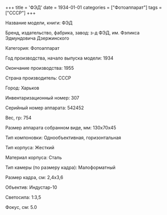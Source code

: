 +++
title = 'ФЭД'
date = 1934-01-01
categories = ["Фотоаппарат"]
tags = ["СССР"]
+++

Название модели, книги: ФЭД

Бренд, издательство, фабрика, завод: з-д ФЭД, им. Фэликса Эдмундовича Дзержинского

Категория: Фотоаппарат

Год производства, начало выпуска модели: 1934

Окончание производства: 1955

Страна производитель: СССР

Город: Харьков

Инвентаризационный номер: 307

Серийный номер аппарата: 542452

Вес, гр: 754

Размер аппарата  собранном виде, мм: 130х70х45

Тип компоновки: Однообъективная, горизонтальная

Тип корпуса: Жесткий

Материал корпуса: Сталь

Тип камеры (по размеру кадра): Малоформатный

Размер кадра, см: 2,4х3,6

Объектив: Индустар-10

Светосила: 1:3,5

Фокус, см: 5.0

